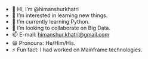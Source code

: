 - 👋 Hi, I’m @himanshurkhatri
- 👀 I’m interested in learning new things.
- 🌱 I’m currently learning Python.
- 💞️ I’m looking to collaborate on Big Data.
- 📫 E-mail: himanshur.khatri@gmail.com
- 😄 Pronouns: He/Him/His.
- ⚡ Fun fact: I had worked on Mainframe technologies.

<!---
himanshurkhatri/himanshurkhatri is a ✨ special ✨ repository because its `README.md` (this file) appears on your GitHub profile.
You can click the Preview link to take a look at your changes.
--->
